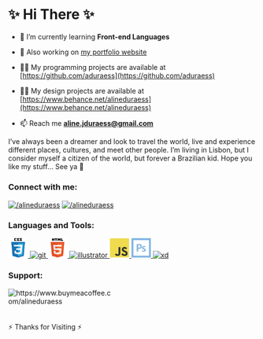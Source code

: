 <h1>✨ Hi There ✨</h1>

- 🌱 I’m currently learning **Front-end Languages**

- 🔭 Also working on [my portfolio website](https://xd.adobe.com/view/2eba5e7b-2e8e-49b0-88fd-2c77f060c489-7be9/?fullscreen)

- 👩‍💻 My programming projects are available at [https://github.com/aduraess](https://github.com/aduraess)

- 🧑‍🎨 My design projects are available at [https://www.behance.net/alineduraess](https://www.behance.net/alineduraess)

- 📫 Reach me **aline.jduraess@gmail.com**

I’ve always been a dreamer and look to travel the world, live and experience different places, cultures, and meet other people. I’m living in Lisbon, but I consider myself a citizen of the world, but forever a Brazilian kid. Hope you like my stuff... See ya 👋
<br>
<h3 align="left">Connect with me:</h3>
<p align="left">
<a href="https://linkedin.com/in//alineduraess" target="blank"><img align="center" src="https://raw.githubusercontent.com/rahuldkjain/github-profile-readme-generator/master/src/images/icons/Social/linked-in-alt.svg" alt="/alineduraess" height="30" width="40" /></a>
<a href="https://www.behance.net//alineduraess" target="blank"><img align="center" src="https://raw.githubusercontent.com/rahuldkjain/github-profile-readme-generator/master/src/images/icons/Social/behance.svg" alt="/alineduraess" height="30" width="40" /></a>
</p>

<h3 align="left">Languages and Tools:</h3>
<p align="left"> <a href="https://www.w3schools.com/css/" target="_blank" rel="noreferrer"> <img src="https://raw.githubusercontent.com/devicons/devicon/master/icons/css3/css3-original-wordmark.svg" alt="css3" width="40" height="40"/> </a> <a href="https://git-scm.com/" target="_blank" rel="noreferrer"> <img src="https://www.vectorlogo.zone/logos/git-scm/git-scm-icon.svg" alt="git" width="40" height="40"/> </a> <a href="https://www.w3.org/html/" target="_blank" rel="noreferrer"> <img src="https://raw.githubusercontent.com/devicons/devicon/master/icons/html5/html5-original-wordmark.svg" alt="html5" width="40" height="40"/> </a> <a href="https://www.adobe.com/in/products/illustrator.html" target="_blank" rel="noreferrer"> <img src="https://www.vectorlogo.zone/logos/adobe_illustrator/adobe_illustrator-icon.svg" alt="illustrator" width="40" height="40"/> </a> <a href="https://developer.mozilla.org/en-US/docs/Web/JavaScript" target="_blank" rel="noreferrer"> <img src="https://raw.githubusercontent.com/devicons/devicon/master/icons/javascript/javascript-original.svg" alt="javascript" width="40" height="40"/> </a> <a href="https://www.photoshop.com/en" target="_blank" rel="noreferrer"> <img src="https://raw.githubusercontent.com/devicons/devicon/master/icons/photoshop/photoshop-line.svg" alt="photoshop" width="40" height="40"/> </a> <a href="https://www.adobe.com/products/xd.html" target="_blank" rel="noreferrer"> <img src="https://cdn.worldvectorlogo.com/logos/adobe-xd.svg" alt="xd" width="40" height="40"/> </a> </p>

<h3 align="left">Support:</h3>
<p><a href="https://www.buymeacoffee.com/https://www.buymeacoffee.com/alineduraess"> <img align="left" src="https://cdn.buymeacoffee.com/buttons/v2/default-yellow.png" height="50" width="210" alt="https://www.buymeacoffee.com/alineduraess" /></a></p><br><br>
<br>
<br>
⚡ Thanks for Visiting ⚡
